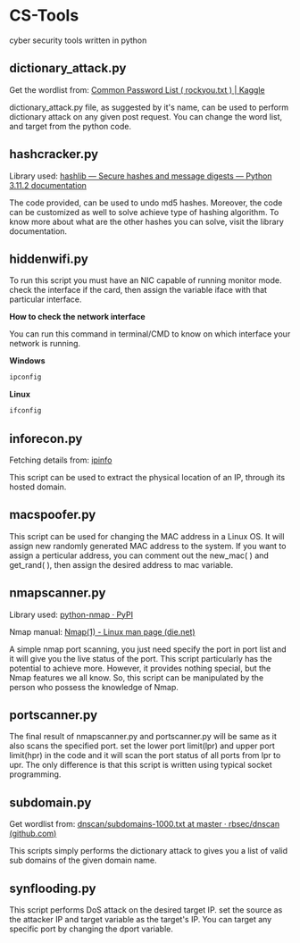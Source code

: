 # CS-Tools
cyber security tools written in python


## dictionary_attack.py

Get the wordlist from: [Common Password List ( rockyou.txt ) | Kaggle](https://www.kaggle.com/datasets/wjburns/common-password-list-rockyoutxt)

dictionary_attack.py file, as suggested by it's name, can be used to perform dictionary attack on any given post request. You can change the word list, and target from the python code.

## hashcracker.py

Library used: [hashlib — Secure hashes and message digests — Python 3.11.2 documentation](https://docs.python.org/3/library/hashlib.html)

The code provided, can be used to undo md5 hashes. Moreover, the code can be customized as well to solve achieve type of hashing algorithm. To know more about what are the other hashes you can solve, visit the library documentation.

## hiddenwifi.py

To run this script you must have an NIC capable of running monitor mode. check the interface if the card, then assign the variable iface  with that particular interface.

**How to check the network interface**

You can run this command in terminal/CMD to know on which interface your network is running.

**Windows**
```powershell
ipconfig
```

**Linux**
```bash
ifconfig
```

## inforecon.py
Fetching details from: [ipinfo](https://ipinfo.io/)

This script can be used to extract the physical location of an IP, through its hosted domain.

## macspoofer.py

This script can be used for changing the MAC address in a Linux OS. It will assign new randomly generated MAC address to the system. If you want to assign a perticular address, you can comment out the new_mac( ) and get_rand( ), then assign the desired address to mac variable. 

## nmapscanner.py

Library used: [python-nmap · PyPI](https://pypi.org/project/python-nmap/)

Nmap manual: [Nmap(1) - Linux man page (die.net)](https://linux.die.net/man/1/nmap)

A simple nmap port scanning, you just need specify the port in port list and it will give you the live status of the port. This script particularly has the potential to achieve more. However, it provides nothing special, but the Nmap features we all know. So, this script can be manipulated by the person who possess the knowledge of Nmap. 

## portscanner.py

The final result of nmapscanner.py and portscanner.py will be same as it also scans the specified port. set the lower port limit(lpr) and upper port limit(hpr) in the code and it will scan the port status of all ports from lpr to upr. The only difference is that this script is written using typical socket programming.

## subdomain.py

Get wordlist from: [dnscan/subdomains-1000.txt at master · rbsec/dnscan (github.com)](https://github.com/rbsec/dnscan/blob/master/subdomains-1000.txt)

This scripts simply performs the dictionary attack to gives you a list of valid sub domains of the given domain name.

## synflooding.py

This script performs DoS attack on the desired target IP. set the source as the attacker IP and target variable as the target's IP. You can target any specific port by changing the dport variable. 
